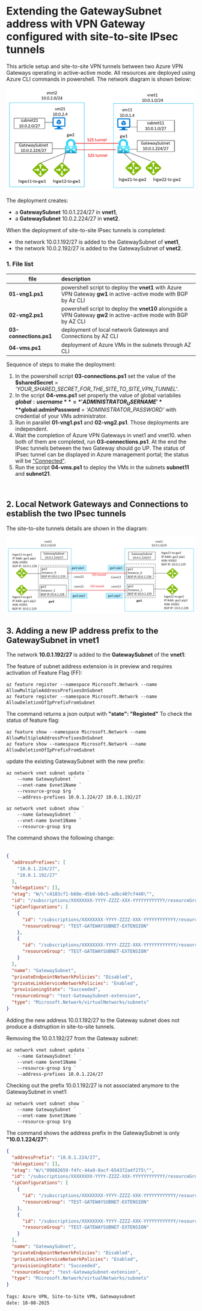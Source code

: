 <properties
pageTitle= 'Extending the GatewaySubnet address with VPN Gateway configured with site-to-site IPsec tunnels'
description= "Extending the GatewaySubnet address with VPN Gateway configured with site-to-site IPsec tunnels"
services="Azure VPN Gateway, extending GatewaySubnet"
documentationCenter="https://github.com/fabferri"
authors="fabferri"
editor="fabferri"/>

<tags
   ms.service="howto-Azure-examples"
   ms.devlang="na"
   ms.topic="article"
   ms.tgt_pltfrm="Azure"
   ms.workload="Azure VPN Gateway, "
   ms.date="22/08/2025"
   ms.review=""
   ms.author="fabferri" />

# Extending the GatewaySubnet address with VPN Gateway configured with site-to-site IPsec tunnels
This article setup and site-to-site VPN tunnels between two Azure VPN Gateways operating in active-active mode. All resources are deployed using Azure CLI commands in powershell.
The network diagram is shown below:

[![1]][1]

The deployment creates:

- a **GatewaySubnet** 10.0.1.224/27 in **vnet1**,
- a **GatewaySubnet** 10.0.2.224/27 in **vnet2**.

When the deployment of site-to-site IPsec tunnels is completed:

- the network 10.0.1.192/27 is added to the  GatewaySubnet of **vnet1**,
- the network 10.0.2.192/27 is added to the  GatewaySubnet of **vnet2**.

### <a name="file list"></a>1. File list

| file                    | description                                                                                |
| ----------------------- |:------------------------------------------------------------------------------------------ |
| **01-vng1.ps1**         | powershell script to deploy the **vnet1**  with Azure VPN Gateway **gw1** in active-active mode with BGP by Az CLI|
| **02-vng2.ps1**         | powershell script to deploy the **vnet10** alongside a VPN Gateway **gw2** in active-active mode with BGP by AZ CLI  |
| **03-connections.ps1**  | deployment of local network Gateways and Connections by AZ CLI    |
| **04-vms.ps1**          | deployment of Azure VMs in the subnets through AZ CLI             |

Sequence of steps to make the deployment:

1. In the powershell script **03-connections.ps1** set the value of the **$sharedSecret** = *'YOUR_SHARED_SECRET_FOR_THE_SITE_TO_SITE_VPN_TUNNEL'*.
1. In the script **04-vms.ps1** set properly the value of global variabiles **$global:username** = *'ADMINISTRATOR_USERNAME'* **$global:adminPassword** = *'ADMINISTRATOR_PASSWORD'* with credential of your VMs administrator.
1. Run in parallel **01-vng1.ps1** and **02-vng2.ps1**. Those deployments are independent.
1. Wait the completion of Azure VPN Gateways in vnet1 and vnet10. when both of them are completed, run **03-connections.ps1**. At the end the IPsec tunnels between the two Gateway should go UP. The status of IPsec tunnel can be displayed in Azure management portal; the status will be <ins>"Connected"</ins>.
1. Run the script **04-vms.ps1** to deploy the VMs in the subnets **subnet11** and **subnet21**.


<br>

## <a name="Local Network Gateways and Connections"></a>2. Local Network Gateways and Connections to establish the two IPsec tunnels

The site-to-site tunnels details are shown in the diagram:

[![2]][2]


## <a name="adding a new address to the GatwaySubnet"></a>3. Adding a new IP address prefix to the GatewaySubnet in vnet1

The network **10.0.1.192/27** is added to the **GatewaySubnet** of the **vnet1**:

The feature of subnet address extension is in preview and requires activation of Feature Flag (FF):

```azcli
az feature register --namespace Microsoft.Network --name AllowMultipleAddressPrefixesOnSubnet
az feature register --namespace Microsoft.Network --name AllowDeletionOfIpPrefixFromSubnet
```

The command returns a json output with **"state": "Registed"**
To check the status of feature flag:

```azurecli
az feature show --namespace Microsoft.Network --name AllowMultipleAddressPrefixesOnSubnet
az feature show --namespace Microsoft.Network --name AllowDeletionOfIpPrefixFromSubnet
```

update the existing GatewaySubnet with the new prefix:

```azurecli
az network vnet subnet update `
    --name GatewaySubnet `
    --vnet-name $vnet1Name `
    --resource-group $rg `
    --address-prefixes 10.0.1.224/27 10.0.1.192/27
```

```azurecli
az network vnet subnet show `
    --name GatewaySubnet `
    --vnet-name $vnet1Name `
    --resource-group $rg 
```

The command shows the following change:

```json

{
  "addressPrefixes": [
    "10.0.1.224/27",
    "10.0.1.192/27"
  ],
  "delegations": [],
  "etag": "W/\"c4183cf1-b60e-45b0-b0c5-adbc407cf440\"",
  "id": "/subscriptions/XXXXXXXX-YYYY-ZZZZ-XXX-YYYYYYYYYYYY/resourceGroups/test-GatewaySubnet-extension/providers/Microsoft.Network/virtualNetworks/vnet1/subnets/GatewaySubnet",
  "ipConfigurations": [
    {
      "id": "/subscriptions/XXXXXXXX-YYYY-ZZZZ-XXX-YYYYYYYYYYYY/resourceGroups/TEST-GATEWAYSUBNET-EXTENSION/providers/Microsoft.Network/virtualNetworkGateways/GW1/ipConfigurations/VNETGATEWAYCONFIG0",
      "resourceGroup": "TEST-GATEWAYSUBNET-EXTENSION"
    },
    {
      "id": "/subscriptions/XXXXXXXX-YYYY-ZZZZ-XXX-YYYYYYYYYYYY/resourceGroups/TEST-GATEWAYSUBNET-EXTENSION/providers/Microsoft.Network/virtualNetworkGateways/GW1/ipConfigurations/VNETGATEWAYCONFIG1",
      "resourceGroup": "TEST-GATEWAYSUBNET-EXTENSION"
    }
  ],
  "name": "GatewaySubnet",
  "privateEndpointNetworkPolicies": "Disabled",
  "privateLinkServiceNetworkPolicies": "Enabled",
  "provisioningState": "Succeeded",
  "resourceGroup": "test-GatewaySubnet-extension",
  "type": "Microsoft.Network/virtualNetworks/subnets"
}
```

Adding the new address 10.0.1.192/27 to the Gateway subnet does not produce a distruption in site-to-site tunnels.

Removing the 10.0.1.192/27 from the Gateway subnet:

```azcli
az network vnet subnet update `
    --name GatewaySubnet `
    --vnet-name $vnet1Name `
    --resource-group $rg `
    --address-prefixes 10.0.1.224/27
```

Checking out the prefix 10.0.1.192/27 is not associated anymore to the GatewaySubnet in vnet1:

```azurecli
az network vnet subnet show `
    --name GatewaySubnet `
    --vnet-name $vnet1Name `
    --resource-group $rg 
```

The command shows the address prefix in the GatewaySubnet is only **"10.0.1.224/27"**:

```json
{
  "addressPrefix": "10.0.1.224/27",
  "delegations": [],
  "etag": "W/\"09882659-f4fc-44a9-8acf-654372a4f275\"",
  "id": "/subscriptions/XXXXXXXX-YYYY-ZZZZ-XXX-YYYYYYYYYYYY/resourceGroups/test-GatewaySubnet-extension/providers/Microsoft.Network/virtualNetworks/vnet1/subnets/GatewaySubnet",
  "ipConfigurations": [
    {
      "id": "/subscriptions/XXXXXXXX-YYYY-ZZZZ-XXX-YYYYYYYYYYYY/resourceGroups/TEST-GATEWAYSUBNET-EXTENSION/providers/Microsoft.Network/virtualNetworkGateways/GW1/ipConfigurations/VNETGATEWAYCONFIG0",
      "resourceGroup": "TEST-GATEWAYSUBNET-EXTENSION"
    },
    {
      "id": "/subscriptions/XXXXXXXX-YYYY-ZZZZ-XXX-YYYYYYYYYYYY/resourceGroups/TEST-GATEWAYSUBNET-EXTENSION/providers/Microsoft.Network/virtualNetworkGateways/GW1/ipConfigurations/VNETGATEWAYCONFIG1",
      "resourceGroup": "TEST-GATEWAYSUBNET-EXTENSION"
    }
  ],
  "name": "GatewaySubnet",
  "privateEndpointNetworkPolicies": "Disabled",
  "privateLinkServiceNetworkPolicies": "Enabled",
  "provisioningState": "Succeeded",
  "resourceGroup": "test-GatewaySubnet-extension",
  "type": "Microsoft.Network/virtualNetworks/subnets"
}
```

`Tags: Azure VPN, Site-to-Site VPN, Gatewaysubnet` <br>
`date: 18-08-2025` <br>

<!--Image References-->

[1]: ./media/network-diagram.png "network diagram"
[2]: ./media/s2s-tunnels.png "Site-to-Site IPsec tunnels"

<!--Link References-->
